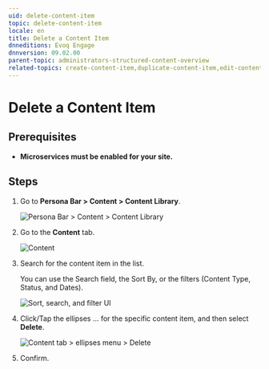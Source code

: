 ```yaml
---
uid: delete-content-item
topic: delete-content-item
locale: en
title: Delete a Content Item
dnneditions: Evoq Engage
dnnversion: 09.02.00
parent-topic: administrators-structured-content-overview
related-topics: create-content-item,duplicate-content-item,edit-content-item,share-in-social-media,get-embed-code
---
```


# Delete a Content Item

## Prerequisites

*   **Microservices must be enabled for your site.**

## Steps

1.  Go to **Persona Bar \> Content \> Content Library**.
    
    ![Persona Bar > Content > Content Library](/images/scr-pbar-host-Content-E91.png)
    
2.  Go to the **Content** tab.
    
    ![Content](/images/scr-pbtabs-all-Content-ContentLibrary-Content-E91.png)
    
3.  Search for the content item in the list.
    
    You can use the Search field, the Sort By, or the filters (Content Type, Status, and Dates).
    
      
    
    ![Sort, search, and filter UI](/images/scr-ContentItems-searchsortfilter-E91.gif)
    
      
    
4.  Click/Tap the ellipses ... for the specific content item, and then select **Delete**.
    
      
    
    ![Content tab > ellipses menu > Delete](/images/scr-ContentItems-item-ellipsesmenu-Delete-E91.png)
    
      
    
5.  Confirm.
